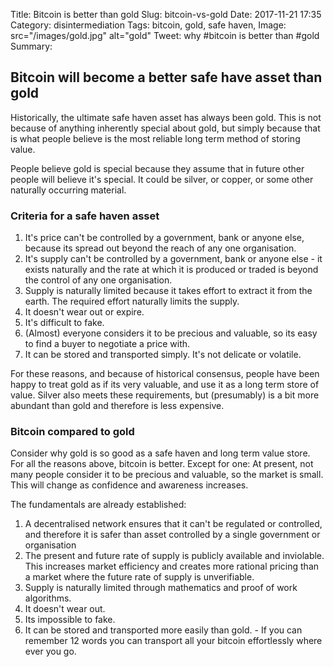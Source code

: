 Title: Bitcoin is better than gold
Slug: bitcoin-vs-gold
Date: 2017-11-21 17:35
Category: disintermediation
Tags: bitcoin, gold, safe haven, 
Image: src="/images/gold.jpg" alt="gold"
Tweet: why #bitcoin is better than #gold
Summary:


## Bitcoin will become a better safe have asset than gold 

Historically, the ultimate safe haven asset has always been gold. This is not because of anything inherently special about gold, but simply because that is what people believe is the most reliable long term method of storing value. 

People believe gold is special because they assume that in future other people will believe it's special. It could be silver, or copper, or some other naturally occurring material.

### Criteria for a safe haven asset

1. It's price can't be controlled by a government, bank or anyone else, because its spread out beyond the reach of any one organisation. 
2. It's supply can't be controlled by a government, bank or anyone else - it exists naturally and the rate at which it is produced or traded is beyond the control of any one organisation. 
3. Supply is naturally limited because it takes effort to extract it from the earth. The required effort naturally limits the supply.
4. It doesn't wear out or expire.
5. It's difficult to fake.
6. (Almost) everyone considers it to be precious and valuable, so its easy to find a buyer to negotiate a price with.
7. It can be stored and transported simply. It's not delicate or volatile.

For these reasons, and because of historical consensus, people have been happy to treat gold as if its very valuable, and use it as a long term store of value. Silver also meets these requirements, but (presumably) is a bit more abundant than gold and therefore is less expensive.

### Bitcoin compared to gold

Consider why gold is so good as a safe haven and long term value store. For all the reasons above, bitcoin is better. Except for one: At present, not many people consider it to be precious and valuable, so the market is small. This will change as confidence and awareness increases.

The fundamentals are already established:

1. A decentralised network ensures that it can't be regulated or controlled, and therefore it is safer than asset controlled by a single government or organisation
2. The present and future rate of supply is publicly available and inviolable. This increases market efficiency and creates more rational pricing than a market where the future rate of supply is unverifiable.
3. Supply is naturally limited through mathematics and proof of work algorithms. 
4. It doesn't wear out.
5. Its impossible to fake.
6. It can be stored and transported more easily than gold. - If you can remember 12 words you can transport all your bitcoin effortlessly where ever you go. 

